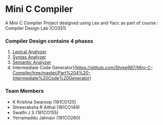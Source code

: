 # Mini C Compiler
A Mini C Compiler Project designed using Lex and Yacc as part of course : Compiler Design Lab (CO351)

### Compiler Design contains 4 phases
1. [Lexical Analyzer](https://github.com/Shree987/Mini-C-Compiler/tree/master/Part%201%20-%20Lexical%20Analyzer)
2. [Syntax Analyzer](https://github.com/Shree987/Mini-C-Compiler/tree/master/Part%202%20-%20Syntax%20Analyzer)
3. [Semantic Analyzer](https://github.com/Shree987/Mini-C-Compiler/tree/master/Part%203%20-%20Semantic%20Analyzer)
4. Intermediate Code Generator](https://github.com/Shree987/Mini-C-Compiler/tree/master/Part%204%20-Intermediate%20Code%20Generator)

### Team Members
* K Krishna Swaroop (181CO125)
* Shreeraksha R Aithal (181CO149)
* Swathi J S (181CO155)
* Yerramaddu Jahnavi (181CO260)
